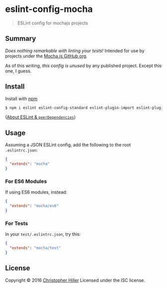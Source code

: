 # eslint-config-mocha

> ESLint config for mochajs projects

## Summary

*Does nothing remarkable with linting your tests!*  Intended for use by projects under the [Mocha.js GitHub org](https://github.com/mochajs).

As of this writing, *this config is unused* by any published project.  Except this one, I guess.

## Install

Install with [npm](https://www.npmjs.com/)

```sh
$ npm i eslint eslint-config-standard eslint-plugin-import eslint-plugin-promise eslint-plugin-standard eslint-plugin-mocha-only eslint-config-mocha --save-dev
```

([About ESLint & `peerDependencies`](https://github.com/eslint/eslint/issues/3458))

## Usage

Assuming a JSON ESLint config, add the following to the root `.eslintrc.json`:

```json
{
  "extends": "mocha"
}
```

### For ES6 Modules

If using ES6 modules, instead:

```json
{
  "extends": "mocha/es6"
}
```

### For Tests

In your `test/.eslintrc.json`, try this:

```json
{
  "extends": "mocha/test"
}
```

## License

Copyright © 2016 [Christopher Hiller](https://mochajs.org)
Licensed under the ISC license.
